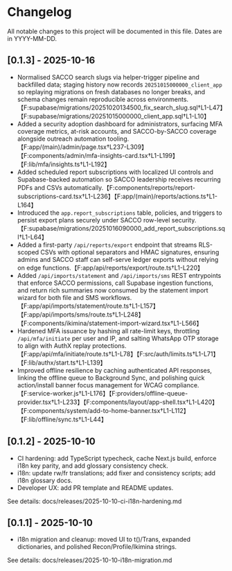 # Changelog

All notable changes to this project will be documented in this file. Dates are
in YYYY-MM-DD.

## [0.1.3] - 2025-10-16

- Normalised SACCO search slugs via helper-trigger pipeline and backfilled data;
  staging history now records `20251015000000_client_app` so replaying
  migrations on fresh databases no longer breaks, and schema changes remain
  reproducible across
  environments.【F:supabase/migrations/20251020134500_fix_search_slug.sql†L1-L47】【F:supabase/migrations/20251015000000_client_app.sql†L1-L10】
- Added a security adoption dashboard for administrators, surfacing MFA coverage
  metrics, at-risk accounts, and SACCO-by-SACCO coverage alongside outreach
  automation
  tooling.【F:app/(main)/admin/page.tsx†L237-L309】【F:components/admin/mfa-insights-card.tsx†L1-L199】【F:lib/mfa/insights.ts†L1-L192】
- Added scheduled report subscriptions with localized UI controls and
  Supabase-backed automation so SACCO leadership receives recurring PDFs and
  CSVs
  automatically.【F:components/reports/report-subscriptions-card.tsx†L1-L236】【F:app/(main)/reports/actions.ts†L1-L164】
- Introduced the `app.report_subscriptions` table, policies, and triggers to
  persist export plans securely under SACCO row-level
  security.【F:supabase/migrations/20251016090000_add_report_subscriptions.sql†L1-L64】
- Added a first-party `/api/reports/export` endpoint that streams RLS-scoped
  CSVs with optional separators and HMAC signatures, ensuring admins and SACCO
  staff can self-serve ledger exports without relying on edge
  functions.【F:app/api/reports/export/route.ts†L1-L220】
- Added `/api/imports/statement` and `/api/imports/sms` REST entrypoints that
  enforce SACCO permissions, call Supabase ingestion functions, and return rich
  summaries now consumed by the statement import wizard for both file and SMS
  workflows.【F:app/api/imports/statement/route.ts†L1-L157】【F:app/api/imports/sms/route.ts†L1-L248】【F:components/ikimina/statement-import-wizard.tsx†L1-L566】
- Hardened MFA issuance by hashing all rate-limit keys, throttling
  `/api/mfa/initiate` per user and IP, and salting WhatsApp OTP storage to align
  with AuthX replay
  protections.【F:app/api/mfa/initiate/route.ts†L1-L78】【F:src/auth/limits.ts†L1-L71】【F:lib/authx/start.ts†L1-L139】
- Improved offline resilience by caching authenticated API responses, linking
  the offline queue to Background Sync, and polishing quick action/install
  banner focus management for WCAG
  compliance.【F:service-worker.js†L1-L176】【F:providers/offline-queue-provider.tsx†L1-L233】【F:components/layout/app-shell.tsx†L1-L420】【F:components/system/add-to-home-banner.tsx†L1-L112】【F:lib/offline/sync.ts†L1-L44】

## [0.1.2] - 2025-10-10

- CI hardening: add TypeScript typecheck, cache Next.js build, enforce i18n key
  parity, and add glossary consistency check.
- i18n: update rw/fr translations; add fixer and consistency scripts; add i18n
  glossary docs.
- Developer UX: add PR template and README updates.

See details: docs/releases/2025-10-10-ci-i18n-hardening.md

## [0.1.1] - 2025-10-10

- i18n migration and cleanup: moved UI to t()/Trans, expanded dictionaries, and
  polished Recon/Profile/Ikimina strings.

See details: docs/releases/2025-10-10-i18n-migration.md
